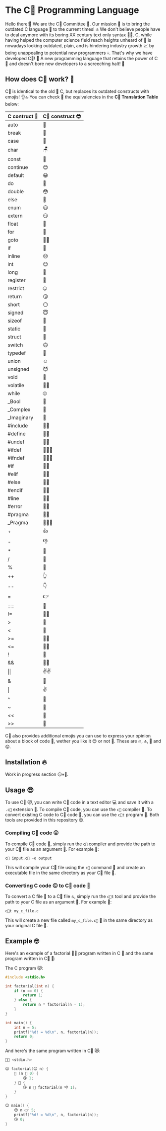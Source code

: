 # The C💯 Programming Language
Hello there!👋 We are the C💯 Committee 🙌. Our mission 🚀 is to bring the outdated C language 🥱
to the current times! 🔝 We don't believe people have to deal anymore with its boring XX century
text only syntax 🙅‍♀️. C, while having helped the computer science field reach heights
unheard of 👏 is nowadays looking outdated, plain, and is hindering industry growth 📈 by
being unappealing to potential new programmers 💀. That's why we have developed C💯! 🤘 A
new programming language that retains the power of C 💪 and doesn't bore new developers to
a screeching halt! 🤭

## How does C💯 work? 🤔
C💯 is identical to the old 👴 C, but replaces its outdated constructs with emojis! 👌🔝
You can check 🧐 the equivalencies in the **C💯 Translation Table** below:

| C contruct 🤢  | C💯 construct 😎 |
|----------------|------------------|
| auto           | 🚗               |
| break          | 🤯               |
| case           | 🧐               |
| char           | 🪑               |
| const          | 🗿               |
| continue       | 😍               |
| default        | 😀               |
| do             | 🫡               |
| double         | 😳               |
| else           | 🤷               |
| enum           | 😌               |
| extern         | 😏               |
| float          | 🚢               |
| for            | 😤               |
| goto           | 🚶‍♀️        |
| if             | 🤔               |
| inline         | 😑               |
| int            | 😉               |
| long           | 🤥               |
| register       | 🤑               |
| restrict       | 🤐               |
| return         | 😘               |
| short          | 😶               |
| signed         | 😇               |
| sizeof         | 👀               |
| static         | 🥶               |
| struct         | 🤧               |
| switch         | 🙃               |
| typedef        | 🥸               |
| union          | ☺️                |
| unsigned       | 😈               |
| void           | 🫥               |
| volatile       | 😶‍🌫️       |
| while          | 🙄               |
| _Bool          | 🤖               |
| _Complex       | 🫠               |
| _Imaginary     | 👻               |
| #include       | 🤣🥳             |
| #define        | 🤣🤓             |
| #undef         | 🤣🥴             |
| #ifdef         | 🤣🤔🤓           |
| #ifndef        | 🤣🤔🥴           |
| #if            | 🤣🤔             |
| #elif          | 🤣🤨             |
| #else          | 🤣🤷             |
| #endif         | 🤣😵             |
| #line          | 🤣🫤             |
| #error         | 🤣💀             |
| #pragma        | 🤣🤫             |
| _Pragma        | 🤣🤫🤭           |
| +              | 👍               |
| -              | 👎               |
| *              | 🙌               |
| /              | 🖖               |
| %              | 💩               |
| ++             | 👆               |
| --             | 👇               |
| =              | 👉               |
| ==             | 🤝               |
| !=             | 🖕🤝             |
| >              | 🤘               |
| <              | 🤙               |
| >=             | 🤘🤝             |
| <=             | 🤙🤝             |
| !              | 🖕               |
| &&             | 🤞🤞             |
| \|\|           | ✌️✌️             |
| &              | 🤞               |
| \|             | ✌️               |
| ^              | 🤌               |
| ~              | 🫰               |
| <<             | 🤛               |
| >>             | 🤜               |

C💯 also provides additional emojis you can use to express your opinion about
a block of code 🤭, wether you like it 😍 or not 😤. These are 🔥, 🔝, 🥱 and 😡.

## Installation 🔥
Work in progress section 😒💀🥲.

## Usage 😎
To use C💯 😻, you can write C💯 code in a text editor 💻 and save it with a `.c💯` 
extension 💾. To compile C💯 code, you can use the `c💯` compiler 🥳. To convert
existing C code to C💯 code 🥰, you can use the `c💯t` program 🤫. Both tools are
provided in this repository 😊.

### Compiling C💯 code 😮
To compile C💯 code 🤘, simply run the `c💯` compiler and provide the path to your C💯
file as an argument 🤝. For example 👀:

```
c💯 input.c💯 -o output
```

This will compile your C💯 file using the `c💯` command 🫡 and create an executable file
in the same directory as your C💯 file 🤯.

### Converting C code 😖 to C💯 code 🥵
To convert a C file 💩 to a C💯 file 🔝, simply run the `c💯t` tool and provide the
path to your C file as an argument 🫶. For example 👀:

```
c💯t my_c_file.c
```

This will create a new file called `my_c_file.c💯` 🙌 in the same directory as your
original C file 🤗.

## Example 🤓
Here's an example of a factorial 😵‍💫 program written in C 🥶 and the same program
written in C💯 👏:

The C program 😾:

``` c
#include <stdio.h>

int factorial(int n) {
    if (n == 0) {
        return 1;
    } else {
        return n * factorial(n - 1);
    }
}

int main() {
    int n = 5;
    printf("%d! = %d\n", n, factorial(n));
    return 0;
}
```

And here's the same program written in C💯 😻:

``` c
🤣🥳 <stdio.h>

😉 factorial(😉 n) {
    🤔 (n 🤝 0) {
        😘 1;
    } 🤷 {
        😘 n 🙌 factorial(n 👎 1);
    }
}

😉 main() {
    😉 n 👉 5;
    printf("%d! = %d\n", n, factorial(n));
    😘 0;
}

```
